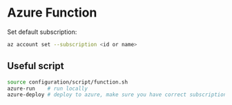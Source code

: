 # Azure Function


Set default subscription:  

```bash
az account set --subscription <id or name>
```


## Useful script

```bash
source configuration/script/function.sh
azure-run    # run locally
azure-deploy # deploy to azure, make sure you have correct subscription id as default
```
